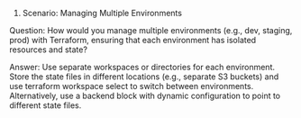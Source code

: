 1. Scenario: Managing Multiple Environments

Question: How would you manage multiple environments (e.g., dev, staging, prod) with Terraform, ensuring that each environment has isolated resources and state? 

Answer: Use separate workspaces or directories for each environment. Store the state files in different locations (e.g., separate S3 buckets) and use terraform workspace select <env> to switch between environments. Alternatively, use a backend block with dynamic configuration to point to different state files.
